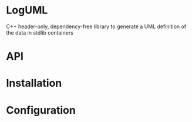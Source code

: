 # LogUML
C++ header-only, dependency-free library to generate a UML definition of the data in stdlib containers

# API


# Installation


# Configuration

